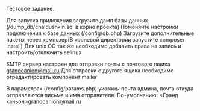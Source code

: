 Тестовое задание.

Для запуска приложения загрузите дамп базы данных (/dump_db/chaldushkin.sql в корне проекта)
Поменяйте настройки подключения к базе данных (/config/db.php) 
Загрузите дополнительные пакеты через композер(В корневой директории запустите composer install)
Для unix ОС так же необходимо добавить права на запись и настроить/отключить selinux

SMTP сервер настроен для отправки почты с почтового ящика grandcanion@mail.ru
Для отправки с другого ящика необходимо отредактировать компонент mailer

В параметрах (/config/params.php) указаны почта админа, почта откуда отправляются письма
и имя отправителя. По-умолчанию: <Гранд каньон>grandcanion@mail.ru

